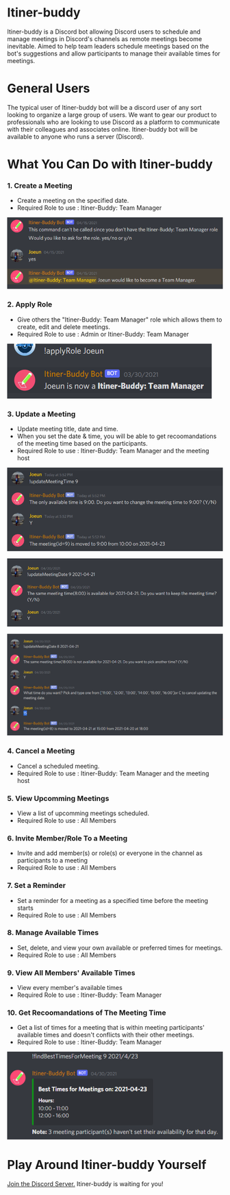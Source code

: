 # Itiner-buddy
Itiner-buddy is a Discord bot allowing Discord users to schedule and manage meetings in Discord's channels as remote meetings become inevitable. Aimed to help team leaders schedule meetings based on the bot's suggestions and allow participants to manage their available times for meetings.

# General Users
The typical user of Itiner-buddy bot will be a discord user of any sort looking to organize a large group of users. We want to gear our product to professionals who are looking to use Discord as a platform to communicate with their colleagues and associates online. Itiner-buddy bot will be available to anyone who runs a server (Discord).

# What You Can Do with Itiner-buddy

<h3>1. Create a Meeting</h3>

- Create a meeting on the specified date.
- Required Role to use : Itiner-Buddy: Team Manager

![i1](screen-captures/request-manager-role.PNG)

<h3>2. Apply Role</h3>

- Give others the "Itiner-Buddy: Team Manager" role which allows them to create, edit and delete meetings.
- Required Role to use : Admin or Itiner-Buddy: Team Manager

![i2](screen-captures/apply-role.PNG)

<h3>3. Update a Meeting</h3>

- Update meeting title, date and time.
- When you set the date & time, you will be able to get recoomandations of the meeting time based on the participants.
- Required Role to use : Itiner-Buddy: Team Manager and the meeting host

![i3](screen-captures/updateMeetingTime.PNG)

![i3](screen-captures/updateMeetingDate-timeAvail.PNG)

![i3](screen-captures/updateMeetingDate-timeNotAvail.PNG)

<h3>4. Cancel a Meeting</h3>

- Cancel a scheduled meeting.
- Required Role to use : Itiner-Buddy: Team Manager and the meeting host

<h3>5. View Upcomming Meetings</h3>

- View a list of upcomming meetings scheduled.
- Required Role to use : All Members

<h3>6. Invite Member/Role To a Meeting</h3>

- Invite and add member(s) or role(s) or everyone in the channel as participants to a meeting
- Required Role to use : All Members

<h3>7. Set a Reminder</h3>

- Set a reminder for a meeting as a specified time before the meeting starts
- Required Role to use : All Members

<h3>8. Manage Available Times</h3>

- Set, delete, and view your own available or preferred times for meetings.
- Required Role to use : All Members

<h3>9. View All Members' Available Times</h3>

- View every member's available times
- Required Role to use : Itiner-Buddy: Team Manager

<h3>10. Get Recoomandations of The Meeting Time</h3>

- Get a list of times for a meeting that is within meeting participants' available times and doesn't conflicts with their other meetings.
- Required Role to use : Itiner-Buddy: Team Manager

![i3](screen-captures/find-best-time.PNG)

# Play Around Itiner-buddy Yourself
[Join the Discord Server.](https://discord.gg/3ESCGGRZ) Itiner-buddy is waiting for you!

